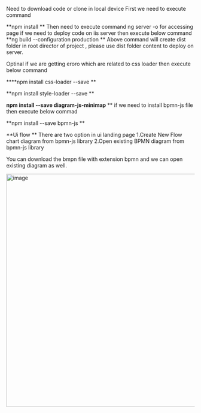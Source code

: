 Need to download code or clone in local device
First we need to execute command

**npm install
**
Then need to execute command ng server -o for accessing page
if we need to deploy code on iis server then execute below command
**ng build --configuration production
**
Above command will create dist folder in root director of project , please use dist folder content to deploy on server.

Optinal
if we are getting eroro which are related to css loader then execute below command 

****npm install css-loader --save 
**

**npm install style-loader --save
**

**npm install --save diagram-js-minimap**
**
if we need to install bpmn-js file then execute below commad

**npm install --save bpmn-js
**

**Ui flow
**
There are two option in ui landing page 
1.Create New Flow chart diagram from bpmn-js library
2.Open existing BPMN diagram from bpmn-js library

You can download the bmpn file with extension bpmn and we can open existing diagram as well.

<img width="621" alt="image" src="https://github.com/imaginatexr/conditionalprocedurediagram/assets/149040365/ca598587-8143-4f38-a35f-7138585b5a29">

